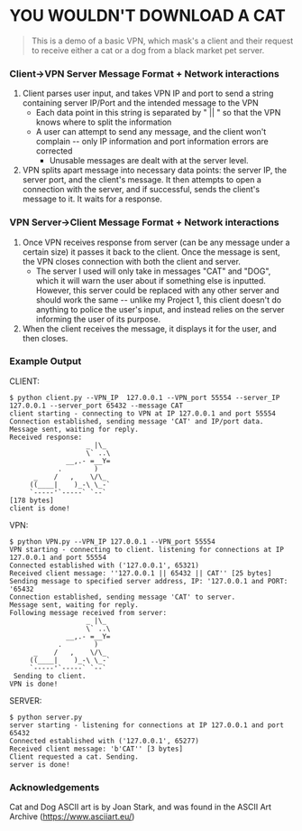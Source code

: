 # YOU WOULDN'T DOWNLOAD A CAT

> This is a demo of a basic VPN, which mask's a client and their request to receive either a cat or a dog from a black market pet server. 


### Client->VPN Server Message Format + Network interactions
1. Client parses user input, and takes VPN IP and port to send a string containing server IP/Port and the intended message to the VPN
    - Each data point in this string is separated by " || " so that the VPN knows where to split the information
    - A user can attempt to send any message, and the client won't complain -- only IP information and port information errors are corrected
      - Unusable messages are dealt with at the server level. 
2. VPN splits apart message into necessary data points: the server IP, the server port, and the client's message. It then attempts to open a connection with the server, and if successful, sends the client's message to it. It waits for a response.

### VPN Server->Client Message Format + Network interactions
1. Once VPN receives response from server (can be any message under a certain size) it passes it back to the client. Once the message is sent, the VPN closes connection with both the client and server.
    - The server I used will only take in messages "CAT" and "DOG", which it will warn the user about if something else is inputted. However, this server could be replaced with any other server and should work the same -- unlike my Project 1, this client doesn't do anything to police the user's input, and instead relies on the server informing the user of its purpose.
2. When the client receives the message, it displays it for the user, and then closes.

### Example Output

CLIENT:
```
$ python client.py --VPN_IP  127.0.0.1 --VPN_port 55554 --server_IP 127.0.0.1 --server_port 65432 --message CAT
client starting - connecting to VPN at IP 127.0.0.1 and port 55554
Connection established, sending message 'CAT' and IP/port data.
Message sent, waiting for reply.
Received response:
                   _ |\_
                   \` ..\
              __,.- =__Y=
            .        )
      _    /   ,    \/\_
     ((____|    )_-\ \_-`
     `-----'`-----` `--`
[178 bytes]
client is done!
```

VPN:
```
$ python VPN.py --VPN_IP 127.0.0.1 --VPN_port 55554
VPN starting - connecting to client. listening for connections at IP 127.0.0.1 and port 55554
Connected established with ('127.0.0.1', 65321)
Received client message: ''127.0.0.1 || 65432 || CAT'' [25 bytes]
Sending message to specified server address, IP: '127.0.0.1 and PORT: '65432
Connection established, sending message 'CAT' to server.
Message sent, waiting for reply.
Following message received from server:
                   _ |\_
                   \` ..\
              __,.- =__Y=
            .        )
      _    /   ,    \/\_
     ((____|    )_-\ \_-`
     `-----'`-----` `--`
 Sending to client.
VPN is done!
```

SERVER:
```
$ python server.py     
server starting - listening for connections at IP 127.0.0.1 and port 65432
Connected established with ('127.0.0.1', 65277)
Received client message: 'b'CAT'' [3 bytes]
Client requested a cat. Sending.
server is done!
```

### Acknowledgements
Cat and Dog ASCII art is by Joan Stark, and was found in the ASCII Art Archive (https://www.asciiart.eu/)
